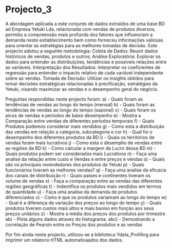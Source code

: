 # Projecto_3
 
A abordagem aplicada a este conjunto de dados extraidos de uma base BD ad Empresa Yetuki Lda, relacionada com vendas de produtos diversos, permitiu a compreensão mais profunda dos fatores que influenciam a demanda neste estlablecimento bem como  forneceu informações valiosas para orientar as estratégias para as melhores tomadas de decisão. Este projecto adotou a seguinte metodologia:
Coleta de Dados: Reunir dados históricos de vendas, produtos e outros;
Análise Exploratória: Explorar os dados para entender as distribuições, tendências e possíveis relações entre as variáveis.
Interpretação dos Resultados: Interpretar os coeficientes de regressão para entender o impacto relativo de cada variável independente sobre as vendas.
Tomada de Decisão: Utilizar os insights obtidos para tomar decisões estratégicas relacionadas à precificação, estratégias da Yetuki, visando maximizar as vendas e o desempenho geral do negócio.

Preguntas respondidas neste projecto foram:
a) - Quais foram as tendências de vendas ao longo do tempo (mensal)
b) -  Quais foram as tendências de vendas ao longo do tempo (sazonal)
c) - Quais foram os picos de vendas e períodos de baixo desempenho
e) - Mostra a Comparação entre vendas de diferentes períodos temporais
f) - Quais Produtos podemos considerar mais vendidos
g) - Como esta a distribuição das vendas em relação a categoria, subcategoria e cor
h) - Qual foi o desempenho dos diferentes produtos da BD
i) - Quais os territórios de vendas foram mais lucrativos
j) - Como esta o desempho de vendas entre as regiões da BD
k) - Como calcular a margem de Lucro dessa BD
m) - Quais produtos podem ser considerados mais Lucrativos
n) - Faça uma analise da relação entre custo e Vendas e entre preços e vendas
o) - Quais são os principais revendedores dos produtos da Yetuki
p) - Quais funcionários tiveram as melhores vendas?
q) - Faça uma analise da eficacia dos canais de distribuição
r) - Quais paises e continentes tiveram os volume de vendas
s) - Faça a comparação entre as vendas das diferentes regiões geográficas
t) - Indentifica os produtos mais vendidos em termos de quantidade
u) - Faça uma analise da demanda de produtos diferenciados
v) - Como é que os produtos varianram ao longo do tempo
w) - Qual é a diferença da variação dos preços ao longo do tempo
y) - Quais produtos tiveram custos mais altos e mais baoixo em função aos seus preços unitários 
z) - Mostre a média dos preços dos produtos por trimestre
ab) - Plota alguns dados atravez do histograma.
abc) - Demostrando a correlação de Pearsin entre os Preços dos produtos e as vendas

Por fim ainda neste projecto, utilizou-se a biblioteca Ydata_Profiling para imprimir um relatorio HTML automatixaados dos dados.
